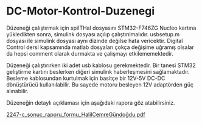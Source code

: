 # DC-Motor-Kontrol-Duzenegi

Düzeneği çalıştırmak için spiITHal dosyasını STM32-F746ZG Nucleo kartına yükledikten sonra, simulink dosyası açılıp çalıştırılmalıdır. usbsetup.m dosyası ile simulink dosyası aynı dizinde değilse hata vericektir.
Digital Control dersi kapsamında matlab dosyaları çokça değişime uğramış olsalar da hepsi comment olarak durmakta ve çalışmayı etkilememektedir.

Düzeneği çalıştırırken iki adet usb kablosu gerekmektedir. Bir tanesi STM32 geliştirme kartını beslerken diğeri simulink haberleşmesini sağlamaktadır.
Besleme kablosundan kurtulmak için basitçe bir 12V-5V DC-DC dönüştürücü kullanılabilir. Bu sayede motoru besleyen 12V adaptörden güç alınabilir.

Düzeneğin detaylı açıklaması için aşağıdaki rapora göz atabilirsiniz.

[2247-c_sonuc_raporu_formu_HalilCemreGündoğdu.pdf](https://github.com/user-attachments/files/18229585/2247-c_sonuc_raporu_formu_HalilCemreGundogdu.pdf)

